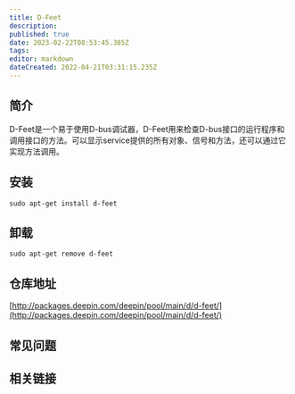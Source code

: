 ```yaml
---
title: D-Feet
description: 
published: true
date: 2023-02-22T08:53:45.385Z
tags: 
editor: markdown
dateCreated: 2022-04-21T03:31:15.235Z
---
```


## 简介

D-Feet是一个易于使用D-bus调试器，D-Feet用来检查D-bus接口的运行程序和调用接口的方法。可以显示service提供的所有对象、信号和方法，还可以通过它实现方法调用。

## 安装

`sudo apt-get install d-feet`

## 卸载

`sudo apt-get remove d-feet`

## 仓库地址

[http://packages.deepin.com/deepin/pool/main/d/d-feet/](http://packages.deepin.com/deepin/pool/main/d/d-feet/)

## 常见问题

## 相关链接
